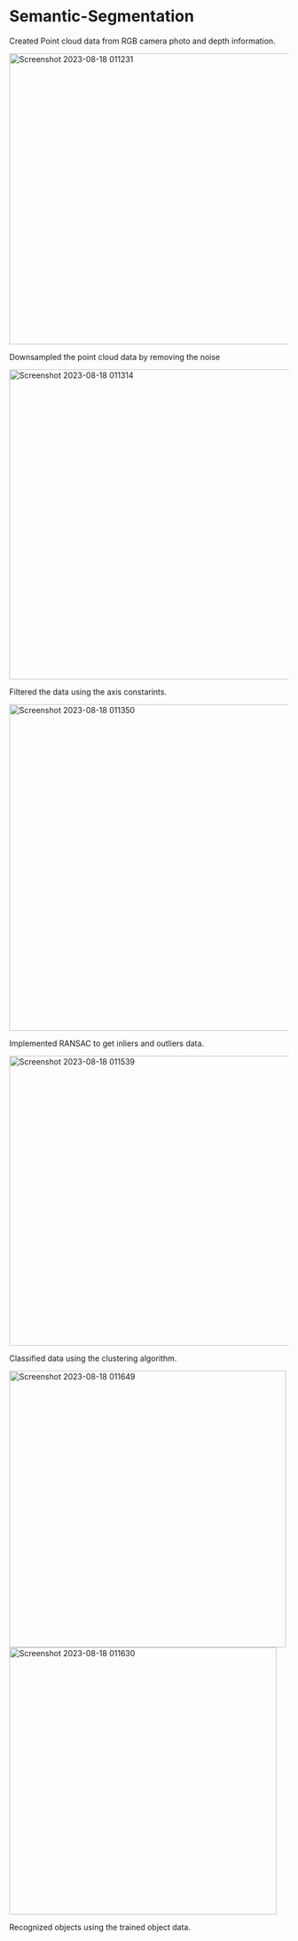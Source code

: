 # Semantic-Segmentation

Created Point cloud data from RGB camera photo and depth information.

<img width="525" alt="Screenshot 2023-08-18 011231" src="https://github.com/PraveenPaidi/Semantic-Segmentation/assets/120610889/13a4a181-4f84-4c0f-9cba-03c7aa43eceb">

Downsampled the point cloud data by removing the noise

<img width="559" alt="Screenshot 2023-08-18 011314" src="https://github.com/PraveenPaidi/Semantic-Segmentation/assets/120610889/52c429f0-fa4c-4679-ab07-6cd155dea5eb">


Filtered the data using the axis constarints.

<img width="589" alt="Screenshot 2023-08-18 011350" src="https://github.com/PraveenPaidi/Semantic-Segmentation/assets/120610889/ca5b322a-c33a-475e-a4df-9155644b6252">


Implemented RANSAC to get inliers and outliers data.

<img width="523" alt="Screenshot 2023-08-18 011539" src="https://github.com/PraveenPaidi/Semantic-Segmentation/assets/120610889/01cd3f83-b1b7-4b11-ba91-c32e8a3265b0">


Classified data using the clustering algorithm.



<img width="499" alt="Screenshot 2023-08-18 011649" src="https://github.com/PraveenPaidi/Semantic-Segmentation/assets/120610889/11e333c4-3008-43de-bbbd-b03b6fd6e2ac">

<img width="482" alt="Screenshot 2023-08-18 011630" src="https://github.com/PraveenPaidi/Semantic-Segmentation/assets/120610889/347ddfbe-c4ac-4056-b284-e11cc8a21fd3">


Recognized objects using the trained object data.
